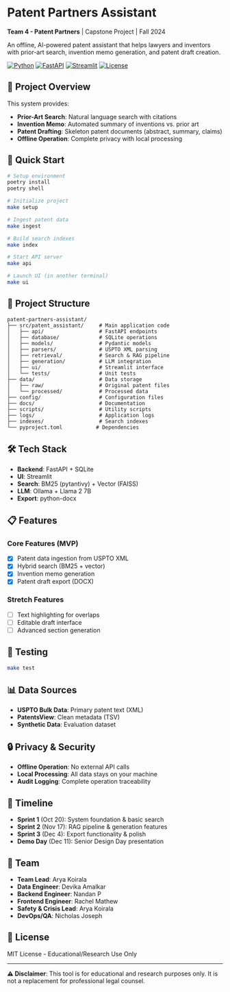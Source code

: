 # Patent Partners Assistant

**Team 4 - Patent Partners** | Capstone Project | Fall 2024

An offline, AI-powered patent assistant that helps lawyers and inventors with prior-art search, invention memo generation, and patent draft creation.

[![Python](https://img.shields.io/badge/Python-3.12+-blue.svg)](https://python.org)
[![FastAPI](https://img.shields.io/badge/FastAPI-0.119.0-green.svg)](https://fastapi.tiangolo.com)
[![Streamlit](https://img.shields.io/badge/Streamlit-1.50.0-red.svg)](https://streamlit.io)
[![License](https://img.shields.io/badge/License-MIT-yellow.svg)](LICENSE)

## 🎯 Project Overview

This system provides:
- **Prior-Art Search**: Natural language search with citations
- **Invention Memo**: Automated summary of inventions vs. prior art  
- **Patent Drafting**: Skeleton patent documents (abstract, summary, claims)
- **Offline Operation**: Complete privacy with local processing

## 🚀 Quick Start

```bash
# Setup environment
poetry install
poetry shell

# Initialize project
make setup

# Ingest patent data
make ingest

# Build search indexes
make index

# Start API server
make api

# Launch UI (in another terminal)
make ui
```

## 📁 Project Structure

```
patent-partners-assistant/
├── src/patent_assistant/     # Main application code
│   ├── api/                  # FastAPI endpoints
│   ├── database/             # SQLite operations
│   ├── models/               # Pydantic models
│   ├── parsers/              # USPTO XML parsing
│   ├── retrieval/            # Search & RAG pipeline
│   ├── generation/           # LLM integration
│   ├── ui/                   # Streamlit interface
│   └── tests/                # Unit tests
├── data/                     # Data storage
│   ├── raw/                  # Original patent files
│   └── processed/            # Processed data
├── config/                   # Configuration files
├── docs/                     # Documentation
├── scripts/                  # Utility scripts
├── logs/                     # Application logs
├── indexes/                  # Search indexes
└── pyproject.toml           # Dependencies
```

## 🛠️ Tech Stack

- **Backend**: FastAPI + SQLite
- **UI**: Streamlit
- **Search**: BM25 (pytantivy) + Vector (FAISS)
- **LLM**: Ollama + Llama 2 7B
- **Export**: python-docx

## 📋 Features

### Core Features (MVP)
- [x] Patent data ingestion from USPTO XML
- [x] Hybrid search (BM25 + vector)
- [x] Invention memo generation
- [x] Patent draft export (DOCX)

### Stretch Features
- [ ] Text highlighting for overlaps
- [ ] Editable draft interface
- [ ] Advanced section generation

## 🧪 Testing

```bash
make test
```

## 📊 Data Sources

- **USPTO Bulk Data**: Primary patent text (XML)
- **PatentsView**: Clean metadata (TSV)
- **Synthetic Data**: Evaluation dataset

## 🔒 Privacy & Security

- **Offline Operation**: No external API calls
- **Local Processing**: All data stays on your machine
- **Audit Logging**: Complete operation traceability

## 📅 Timeline

- **Sprint 1** (Oct 20): System foundation & basic search
- **Sprint 2** (Nov 17): RAG pipeline & generation features  
- **Sprint 3** (Dec 4): Export functionality & polish
- **Demo Day** (Dec 11): Senior Design Day presentation

## 👥 Team

- **Team Lead**: Arya Koirala
- **Data Engineer**: Devika Amalkar  
- **Backend Engineer**: Nandan P
- **Frontend Engineer**: Rachel Mathew
- **Safety & Crisis Lead**: Arya Koirala
- **DevOps/QA**: Nicholas Joseph

## 📄 License

MIT License - Educational/Research Use Only

---

**⚠️ Disclaimer**: This tool is for educational and research purposes only. It is not a replacement for professional legal counsel.
